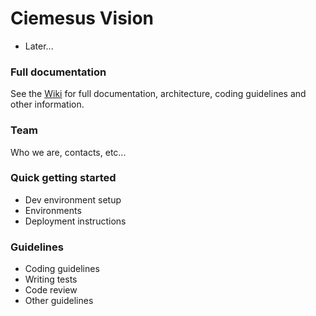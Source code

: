 # Ciemesus Vision #

* Later...

### Full documentation ###

See the [Wiki](https://XXXXX/wiki/Home) for full documentation, architecture, coding guidelines and other information. 

### Team ###

Who we are, contacts, etc...

### Quick getting started ###

* Dev environment setup
* Environments
* Deployment instructions

### Guidelines ###

* Coding guidelines
* Writing tests
* Code review
* Other guidelines
